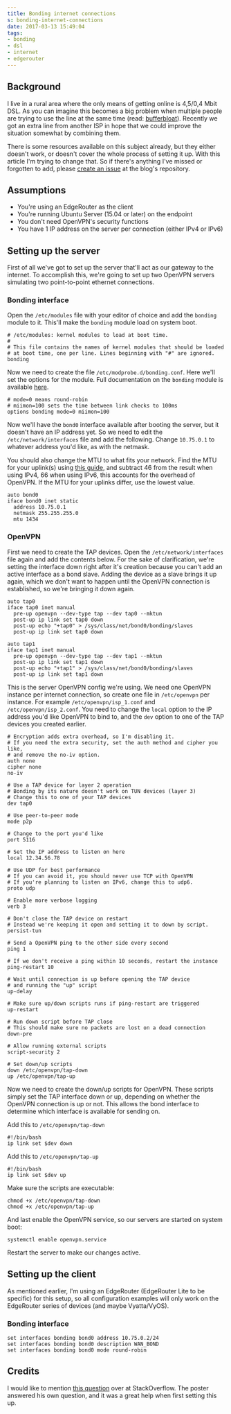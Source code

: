 ```yaml
---
title: Bonding internet connections
s: bonding-internet-connections
date: 2017-03-13 15:49:04
tags:
- bonding
- dsl 
- internet
- edgerouter
---
```


## Background ##
I live in a rural area where the only means of getting online is 4,5/0,4 Mbit DSL. As you can imagine this becomes a big problem when multiple people are trying to use the line at the same time (read: [bufferbloat](http://www.dslreports.com/faq/17883)). Recently we got an extra line from another ISP in hope that we could improve the situation somewhat by combining them.

There is some resources available on this subject already, but they either doesn't work, or doesn't cover the whole process of setting it up. With this article I'm trying to change that. So if there's anything I've missed or forgotten to add, please [create an issue](https://github.com/Lochnair/blog/issues/new) at the blog's repository.


## Assumptions ##
- You're using an EdgeRouter as the client
- You're running Ubuntu Server (15.04 or later) on the endpoint
- You don't need OpenVPN's security functions
- You have 1 IP address on the server per connection (either IPv4 or IPv6)


## Setting up the server ##
First of all we've got to set up the server that'll act as our gateway to the internet. To accomplish this, we're going to set up two OpenVPN servers simulating two point-to-point ethernet connections.

### Bonding interface ###
Open the `/etc/modules` file with your editor of choice and add the `bonding` module to it. This'll make the `bonding` module load on system boot.

```
# /etc/modules: kernel modules to load at boot time.
#
# This file contains the names of kernel modules that should be loaded
# at boot time, one per line. Lines beginning with "#" are ignored.
bonding
```

Now we need to create the file `/etc/modprobe.d/bonding.conf`. Here we'll set the options for the module. Full documentation on the `bonding` module is available [here](https://www.kernel.org/doc/Documentation/networking/bonding.txt).

```
# mode=0 means round-robin
# miimon=100 sets the time between link checks to 100ms
options bonding mode=0 miimon=100
```

Now we'll have the `bond0` interface available after booting the server, but it doesn't have an IP address yet. So we need to edit the `/etc/network/interfaces` file and add the following. Change `10.75.0.1` to whatever address you'd like, as with the netmask.

You should also change the MTU to what fits your network. Find the MTU for your uplink(s) using [this guide](http://www.dslreports.com/faq/695), and subtract 46 from the result when using IPv4, 66 when using IPv6, this accounts for the overhead of OpenVPN. If the MTU for your uplinks differ, use the lowest value.

```
auto bond0
iface bond0 inet static
  address 10.75.0.1
  netmask 255.255.255.0
  mtu 1434
```

### OpenVPN ###
First we need to create the TAP devices. Open the `/etc/network/interfaces` file again and add the contents below. For the sake of clarification, we're setting the interface down right after it's creation because you can't add an active interface as a bond slave. Adding the device as a slave brings it up again, which we don't want to happen until the OpenVPN connection is established, so we're bringing it down again.

```
auto tap0
iface tap0 inet manual
  pre-up openvpn --dev-type tap --dev tap0 --mktun
  post-up ip link set tap0 down
  post-up echo "+tap0" > /sys/class/net/bond0/bonding/slaves
  post-up ip link set tap0 down

auto tap1
iface tap1 inet manual
  pre-up openvpn --dev-type tap --dev tap1 --mktun
  post-up ip link set tap1 down
  post-up echo "+tap1" > /sys/class/net/bond0/bonding/slaves
  post-up ip link set tap1 down
```

This is the server OpenVPN config we're using. We need one OpenVPN instance per internet connection, so create one file in `/etc/openvpn` per instance. For example `/etc/openvpn/isp_1.conf` and `/etc/openvpn/isp_2.conf`. You need to change the `local` option to the IP address you'd like OpenVPN to bind to, and the `dev` option to one of the TAP devices you created earlier.

```
# Encryption adds extra overhead, so I'm disabling it.
# If you need the extra security, set the auth method and cipher you like,
# and remove the no-iv option.
auth none
cipher none
no-iv
 
# Use a TAP device for layer 2 operation
# Bonding by its nature doesn't work on TUN devices (layer 3)
# Change this to one of your TAP devices
dev tap0
 
# Use peer-to-peer mode
mode p2p
 
# Change to the port you'd like
port 5116
 
# Set the IP address to listen on here
local 12.34.56.78
 
# Use UDP for best performance
# If you can avoid it, you should never use TCP with OpenVPN
# If you're planning to listen on IPv6, change this to udp6.
proto udp
 
# Enable more verbose logging
verb 3

# Don't close the TAP device on restart
# Instead we're keeping it open and setting it to down by script.
persist-tun
 
# Send a OpenVPN ping to the other side every second
ping 1

# If we don't receive a ping within 10 seconds, restart the instance
ping-restart 10
 
# Wait until connection is up before opening the TAP device
# and running the "up" script
up-delay

# Make sure up/down scripts runs if ping-restart are triggered
up-restart

# Run down script before TAP close
# This should make sure no packets are lost on a dead connection
down-pre
 
# Allow running external scripts
script-security 2
 
# Set down/up scripts
down /etc/openvpn/tap-down
up /etc/openvpn/tap-up
```

Now we need to create the down/up scripts for OpenVPN. These scripts simply set the TAP interface down or up, depending on whether the OpenVPN connection is up or not. This allows the bond interface to determine which interface is available for sending on.

Add this to `/etc/openvpn/tap-down`
```
#!/bin/bash
ip link set $dev down
```

Add this to `/etc/openvpn/tap-up`
```
#!/bin/bash
ip link set $dev up
```

Make sure the scripts are executable:

```
chmod +x /etc/openvpn/tap-down
chmod +x /etc/openvpn/tap-up
```

And last enable the OpenVPN service, so our servers are started on system boot:

```
systemctl enable openvpn.service
```

Restart the server to make our changes active.

## Setting up the client ##
As mentioned earlier, I'm using an EdgeRouter (EdgeRouter Lite to be specific) for this setup, so all configuration examples will only work on the EdgeRouter series of devices (and maybe Vyatta/VyOS).

### Bonding interface ###

```
set interfaces bonding bond0 address 10.75.0.2/24
set interfaces bonding bond0 description WAN_BOND
set interfaces bonding bond0 mode round-robin
```

## Credits ##
I would like to mention [this question](http://stackoverflow.com/questions/10698886/openvpn-bond-2-tap-tunnels) over at StackOverflow. The poster answered his own question, and it was a great help when first setting this up.